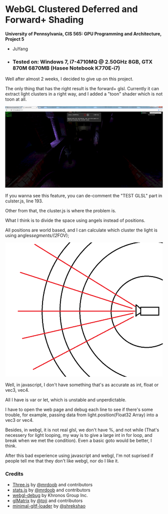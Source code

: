 WebGL Clustered Deferred and Forward+ Shading
======================

**University of Pennsylvania, CIS 565: GPU Programming and Architecture, Project 5**

* JuYang
* ### Tested on: Windows 7, i7-4710MQ @ 2.50GHz 8GB, GTX 870M 6870MB (Hasee Notebook K770E-i7)

Well after almost 2 weeks, I decided to give up on this project. 

The only thing that has the right result is the forward+ glsl. Currently it can extract light clusters in a right way, and I added a "toon" shader which is not toon at all. 

![result](a.png)

If you wanna see this feature, you can de-comment the "TEST GLSL" part in culster.js, line 193.

Other from that, the cluster.js is where the problem is. 

What I think is to divide the space using angels instead of positions. 

All positions are world based, and I can calculate which cluster the light is using angles*segments/(2*FOV);

![result](cluster.png)

Well, in javascript, I don't have something that's as accurate as int, float or vec3, vec4. 

All I have is var or let, which is unstable and unperdictable. 

I have to open the web page and debug each line to see if there's some trouble, for example, passing data from light.position(Float32 Array) into a vec3 or vec4. 

Besides, in webgl, it is not real glsl, we don't have %, and not while (That's necessery for light looping, my way is to give a large int in for loop, and break when we met the condition). Even a basic goto would be better, I think. 

After this bad experience using javascript and webgl, I'm not suprised if people tell me that they don't like webgl, nor do I like it. 

### Credits

* [Three.js](https://github.com/mrdoob/three.js) by [@mrdoob](https://github.com/mrdoob) and contributors
* [stats.js](https://github.com/mrdoob/stats.js) by [@mrdoob](https://github.com/mrdoob) and contributors
* [webgl-debug](https://github.com/KhronosGroup/WebGLDeveloperTools) by Khronos Group Inc.
* [glMatrix](https://github.com/toji/gl-matrix) by [@toji](https://github.com/toji) and contributors
* [minimal-gltf-loader](https://github.com/shrekshao/minimal-gltf-loader) by [@shrekshao](https://github.com/shrekshao)
